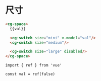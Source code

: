 # 尺寸

```html
<cg-space>
  {{val}}

  <cg-switch size="mini" v-model="val"/>
  <cg-switch size="medium"/>

  <cg-switch size="large" disabled/>
</cg-space>
```

```js-setup
import { ref } from 'vue'

const val = ref(false)
```
